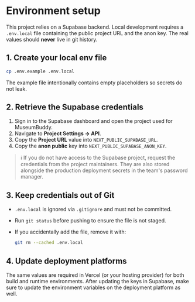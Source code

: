 # Environment setup

This project relies on a Supabase backend. Local development requires a `.env.local` file containing the public project URL and the anon key. The real values should **never** live in git history.

## 1. Create your local env file

```bash
cp .env.example .env.local
```

The example file intentionally contains empty placeholders so secrets do not leak.

## 2. Retrieve the Supabase credentials

1. Sign in to the Supabase dashboard and open the project used for MuseumBuddy.
2. Navigate to **Project Settings → API**.
3. Copy the **Project URL** value into `NEXT_PUBLIC_SUPABASE_URL`.
4. Copy the **anon public** key into `NEXT_PUBLIC_SUPABASE_ANON_KEY`.

> ℹ️ If you do not have access to the Supabase project, request the credentials from the project maintainers. They are also stored alongside the production deployment secrets in the team's password manager.

## 3. Keep credentials out of Git

- `.env.local` is ignored via `.gitignore` and must not be committed.
- Run `git status` before pushing to ensure the file is not staged.
- If you accidentally add the file, remove it with:

  ```bash
  git rm --cached .env.local
  ```

## 4. Update deployment platforms

The same values are required in Vercel (or your hosting provider) for both build and runtime environments. After updating the keys in Supabase, make sure to update the environment variables on the deployment platform as well.

